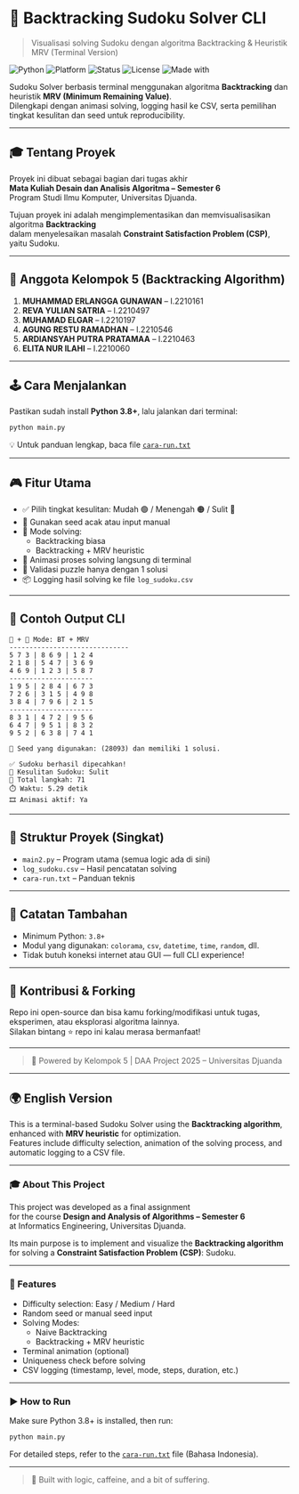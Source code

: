 # 🧠 Backtracking Sudoku Solver CLI
> Visualisasi solving Sudoku dengan algoritma Backtracking & Heuristik MRV (Terminal Version)

![Python](https://img.shields.io/badge/Python-3.8%2B-blue?logo=python&logoColor=white)
![Platform](https://img.shields.io/badge/Platform-CLI-informational?logo=windows-terminal&logoColor=white)
![Status](https://img.shields.io/badge/Status-Final-green?style=flat-square)
![License](https://img.shields.io/badge/License-MIT-blue.svg)
![Made with](https://img.shields.io/badge/Made%20with-❤️%20and%20Backtracking-red)


Sudoku Solver berbasis terminal menggunakan algoritma **Backtracking** dan heuristik **MRV (Minimum Remaining Value)**.  
Dilengkapi dengan animasi solving, logging hasil ke CSV, serta pemilihan tingkat kesulitan dan seed untuk reproducibility.

---

## 🎓 Tentang Proyek

Proyek ini dibuat sebagai bagian dari tugas akhir  
**Mata Kuliah Desain dan Analisis Algoritma – Semester 6**  
Program Studi Ilmu Komputer, Universitas Djuanda.

Tujuan proyek ini adalah mengimplementasikan dan memvisualisasikan algoritma **Backtracking**  
dalam menyelesaikan masalah **Constraint Satisfaction Problem (CSP)**, yaitu Sudoku.

---

## 👥 Anggota Kelompok 5 (Backtracking Algorithm)

1. **MUHAMMAD ERLANGGA GUNAWAN** – I.2210161  
2. **REVA YULIAN SATRIA** – I.2210497  
3. **MUHAMAD ELGAR** – I.2210197  
4. **AGUNG RESTU RAMADHAN** – I.2210546  
5. **ARDIANSYAH PUTRA PRATAMAA** – I.2210463  
6. **ELITA NUR ILAHI** – I.2210060

---

## 🕹️ Cara Menjalankan

Pastikan sudah install **Python 3.8+**, lalu jalankan dari terminal:

```bash
python main.py
```

💡 Untuk panduan lengkap, baca file [`cara-run.txt`](cara-run.txt)

---

## 🎮 Fitur Utama

* ✅ Pilih tingkat kesulitan: Mudah 🟢 / Menengah 🟠 / Sulit 🔴  
* 🎲 Gunakan seed acak atau input manual  
* 🔁 Mode solving:
  * Backtracking biasa
  * Backtracking + MRV heuristic
* 🎥 Animasi proses solving langsung di terminal
* 🧠 Validasi puzzle hanya dengan 1 solusi
* 📦 Logging hasil solving ke file `log_sudoku.csv`

---

## 🧪 Contoh Output CLI

```
🔁 + 🧠 Mode: BT + MRV
------------------------------
5 7 3 | 8 6 9 | 1 2 4
2 1 8 | 5 4 7 | 3 6 9
4 6 9 | 1 2 3 | 5 8 7
---------------------
1 9 5 | 2 8 4 | 6 7 3
7 2 6 | 3 1 5 | 4 9 8
3 8 4 | 7 9 6 | 2 1 5
---------------------
8 3 1 | 4 7 2 | 9 5 6
6 4 7 | 9 5 1 | 8 3 2
9 5 2 | 6 3 8 | 7 4 1

🧬 Seed yang digunakan: (28093) dan memiliki 1 solusi.

✅ Sudoku berhasil dipecahkan!
🔴 Kesulitan Sudoku: Sulit
🧩 Total langkah: 71
⏱️ Waktu: 5.29 detik
🎞️ Animasi aktif: Ya
```

---

## 📁 Struktur Proyek (Singkat)

* `main2.py` – Program utama (semua logic ada di sini)  
* `log_sudoku.csv` – Hasil pencatatan solving
* `cara-run.txt` – Panduan teknis

---

## 📌 Catatan Tambahan

* Minimum Python: `3.8+`  
* Modul yang digunakan: `colorama`, `csv`, `datetime`, `time`, `random`, dll.  
* Tidak butuh koneksi internet atau GUI — full CLI experience!

---

## 🙌 Kontribusi & Forking

Repo ini open-source dan bisa kamu forking/modifikasi untuk tugas, eksperimen, atau eksplorasi algoritma lainnya.  
Silakan bintang ⭐ repo ini kalau merasa bermanfaat!

---

> 🚀 Powered by Kelompok 5 | DAA Project 2025 – Universitas Djuanda

---

## 🌍 English Version

This is a terminal-based Sudoku Solver using the **Backtracking algorithm**, enhanced with **MRV heuristic** for optimization.  
Features include difficulty selection, animation of the solving process, and automatic logging to a CSV file.

---

### 🎓 About This Project

This project was developed as a final assignment  
for the course **Design and Analysis of Algorithms – Semester 6**  
at Informatics Engineering, Universitas Djuanda.

Its main purpose is to implement and visualize the **Backtracking algorithm**  
for solving a **Constraint Satisfaction Problem (CSP)**: Sudoku.

---

### 🧩 Features

- Difficulty selection: Easy / Medium / Hard
- Random seed or manual seed input
- Solving Modes:
  - Naive Backtracking
  - Backtracking + MRV heuristic
- Terminal animation (optional)
- Uniqueness check before solving
- CSV logging (timestamp, level, mode, steps, duration, etc.)

---

### ▶️ How to Run

Make sure Python 3.8+ is installed, then run:

```bash
python main.py
```

For detailed steps, refer to the [`cara-run.txt`](cara-run.txt) file (Bahasa Indonesia).

---

> 🌟 Built with logic, caffeine, and a bit of suffering.
